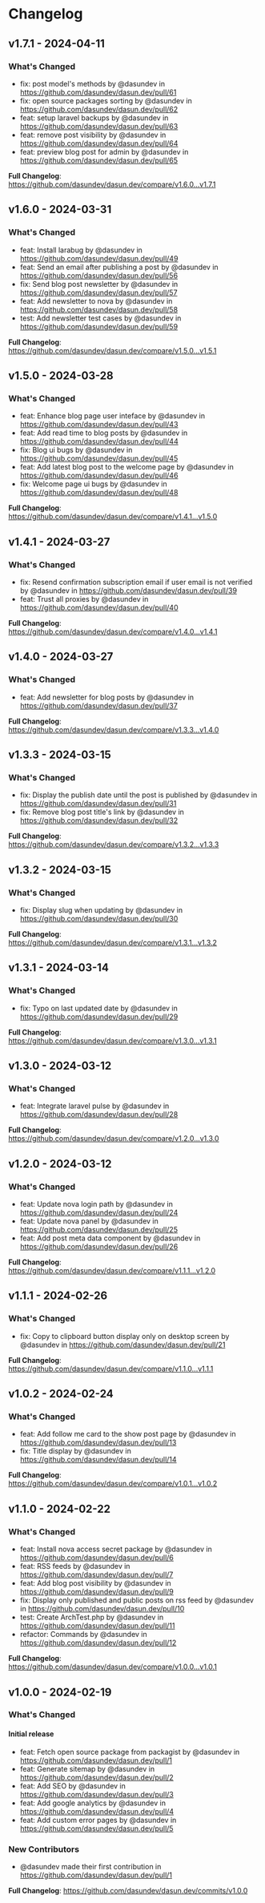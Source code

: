 # Changelog

## v1.7.1 - 2024-04-11

### What's Changed

* fix: post model's methods by @dasundev in https://github.com/dasundev/dasun.dev/pull/61
* fix: open source packages sorting by @dasundev in https://github.com/dasundev/dasun.dev/pull/62
* feat: setup laravel backups  by @dasundev in https://github.com/dasundev/dasun.dev/pull/63
* feat: remove post visibility by @dasundev in https://github.com/dasundev/dasun.dev/pull/64
* feat: preview blog post for admin by @dasundev in https://github.com/dasundev/dasun.dev/pull/65

**Full Changelog**: https://github.com/dasundev/dasun.dev/compare/v1.6.0...v1.7.1

## v1.6.0 - 2024-03-31

### What's Changed

* feat: Install larabug by @dasundev in https://github.com/dasundev/dasun.dev/pull/49
* feat: Send an email after publishing a post by @dasundev in https://github.com/dasundev/dasun.dev/pull/56
* fix: Send blog post newsletter by @dasundev in https://github.com/dasundev/dasun.dev/pull/57
* feat: Add newsletter to nova by @dasundev in https://github.com/dasundev/dasun.dev/pull/58
* test: Add newsletter test cases by @dasundev in https://github.com/dasundev/dasun.dev/pull/59

**Full Changelog**: https://github.com/dasundev/dasun.dev/compare/v1.5.0...v1.5.1

## v1.5.0 - 2024-03-28

### What's Changed

* feat: Enhance blog page user inteface by @dasundev in https://github.com/dasundev/dasun.dev/pull/43
* feat: Add read time to blog posts by @dasundev in https://github.com/dasundev/dasun.dev/pull/44
* fix: Blog ui bugs by @dasundev in https://github.com/dasundev/dasun.dev/pull/45
* feat: Add latest blog post to the welcome page by @dasundev in https://github.com/dasundev/dasun.dev/pull/46
* fix: Welcome page ui bugs by @dasundev in https://github.com/dasundev/dasun.dev/pull/48

**Full Changelog**: https://github.com/dasundev/dasun.dev/compare/v1.4.1...v1.5.0

## v1.4.1 - 2024-03-27

### What's Changed

* fix: Resend confirmation subscription email if user email is not verified by @dasundev in https://github.com/dasundev/dasun.dev/pull/39
* feat: Trust all proxies by @dasundev in https://github.com/dasundev/dasun.dev/pull/40

**Full Changelog**: https://github.com/dasundev/dasun.dev/compare/v1.4.0...v1.4.1

## v1.4.0 - 2024-03-27

### What's Changed

* feat: Add newsletter for blog posts by @dasundev in https://github.com/dasundev/dasun.dev/pull/37

**Full Changelog**: https://github.com/dasundev/dasun.dev/compare/v1.3.3...v1.4.0

## v1.3.3 - 2024-03-15

### What's Changed

* fix: Display the publish date until the post is published by @dasundev in https://github.com/dasundev/dasun.dev/pull/31
* fix: Remove blog post title's link by @dasundev in https://github.com/dasundev/dasun.dev/pull/32

**Full Changelog**: https://github.com/dasundev/dasun.dev/compare/v1.3.2...v1.3.3

## v1.3.2 - 2024-03-15

### What's Changed

* fix: Display slug when updating by @dasundev in https://github.com/dasundev/dasun.dev/pull/30

**Full Changelog**: https://github.com/dasundev/dasun.dev/compare/v1.3.1...v1.3.2

## v1.3.1 - 2024-03-14

### What's Changed

* fix: Typo on last updated date by @dasundev in https://github.com/dasundev/dasun.dev/pull/29

**Full Changelog**: https://github.com/dasundev/dasun.dev/compare/v1.3.0...v1.3.1

## v1.3.0 - 2024-03-12

### What's Changed

* feat: Integrate laravel pulse by @dasundev in https://github.com/dasundev/dasun.dev/pull/28

**Full Changelog**: https://github.com/dasundev/dasun.dev/compare/v1.2.0...v1.3.0

## v1.2.0 - 2024-03-12

### What's Changed

* feat: Update nova login path by @dasundev in https://github.com/dasundev/dasun.dev/pull/24
* feat: Update nova panel by @dasundev in https://github.com/dasundev/dasun.dev/pull/25
* feat: Add post meta data component by @dasundev in https://github.com/dasundev/dasun.dev/pull/26

**Full Changelog**: https://github.com/dasundev/dasun.dev/compare/v1.1.1...v1.2.0

## v1.1.1 - 2024-02-26

### What's Changed

* fix: Copy to clipboard button display only on desktop screen by @dasundev in https://github.com/dasundev/dasun.dev/pull/21

**Full Changelog**: https://github.com/dasundev/dasun.dev/compare/v1.1.0...v1.1.1

## v1.0.2 - 2024-02-24

### What's Changed

* feat: Add follow me card to the show post page by @dasundev in https://github.com/dasundev/dasun.dev/pull/13
* fix: Title display by @dasundev in https://github.com/dasundev/dasun.dev/pull/14

**Full Changelog**: https://github.com/dasundev/dasun.dev/compare/v1.0.1...v1.0.2

## v1.1.0 - 2024-02-22

### What's Changed

* feat: Install nova access secret package by @dasundev in https://github.com/dasundev/dasun.dev/pull/6
* feat: RSS feeds by @dasundev in https://github.com/dasundev/dasun.dev/pull/7
* feat: Add blog post visibility by @dasundev in https://github.com/dasundev/dasun.dev/pull/9
* fix: Display only published and public posts on rss feed by @dasundev in https://github.com/dasundev/dasun.dev/pull/10
* test: Create ArchTest.php by @dasundev in https://github.com/dasundev/dasun.dev/pull/11
* refactor: Commands by @dasundev in https://github.com/dasundev/dasun.dev/pull/12

**Full Changelog**: https://github.com/dasundev/dasun.dev/compare/v1.0.0...v1.0.1

## v1.0.0 - 2024-02-19

### What's Changed

#### Initial release

* feat: Fetch open source package from packagist by @dasundev in https://github.com/dasundev/dasun.dev/pull/1
* feat: Generate sitemap by @dasundev in https://github.com/dasundev/dasun.dev/pull/2
* feat: Add SEO by @dasundev in https://github.com/dasundev/dasun.dev/pull/3
* feat: Add google analytics by @dasundev in https://github.com/dasundev/dasun.dev/pull/4
* feat: Add custom error pages by @dasundev in https://github.com/dasundev/dasun.dev/pull/5

### New Contributors

* @dasundev made their first contribution in https://github.com/dasundev/dasun.dev/pull/1

**Full Changelog**: https://github.com/dasundev/dasun.dev/commits/v1.0.0
